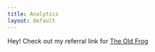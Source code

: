 ```yaml
---
title: Analytics
layout: default
---
```


Hey! Check out my referral link for [The Old Frog](http://www.theoldfrog.co.uk)
